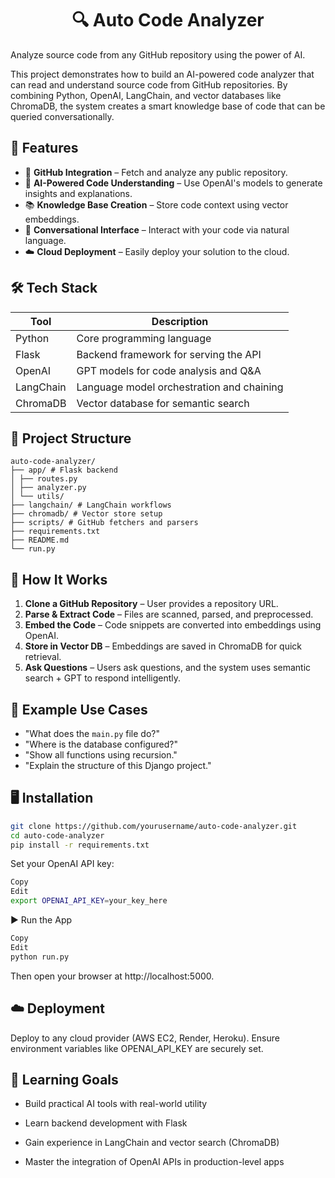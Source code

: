 
<h1 align="center"> 🔍 Auto Code Analyzer</h1>

Analyze source code from any GitHub repository using the power of AI.

This project demonstrates how to build an AI-powered code analyzer that can read and understand source code from GitHub repositories. By combining Python, OpenAI, LangChain, and vector databases like ChromaDB, the system creates a smart knowledge base of code that can be queried conversationally.



## 🚀 Features

- 🔗 **GitHub Integration** – Fetch and analyze any public repository.
- 🧠 **AI-Powered Code Understanding** – Use OpenAI's models to generate insights and explanations.
- 📚 **Knowledge Base Creation** – Store code context using vector embeddings.
- 💬 **Conversational Interface** – Interact with your code via natural language.
- ☁️ **Cloud Deployment** – Easily deploy your solution to the cloud.



## 🛠️ Tech Stack

| Tool        | Description                                   |
|-------------|-----------------------------------------------|
| Python      | Core programming language                     |
| Flask       | Backend framework for serving the API         |
| OpenAI      | GPT models for code analysis and Q&A          |
| LangChain   | Language model orchestration and chaining     |
| ChromaDB    | Vector database for semantic search           |



## 📂 Project Structure
```
auto-code-analyzer/
├── app/ # Flask backend
│ ├── routes.py
│ ├── analyzer.py
│ └── utils/
├── langchain/ # LangChain workflows
├── chromadb/ # Vector store setup
├── scripts/ # GitHub fetchers and parsers
├── requirements.txt
├── README.md
└── run.py
```

## 📌 How It Works

1. **Clone a GitHub Repository** – User provides a repository URL.
2. **Parse & Extract Code** – Files are scanned, parsed, and preprocessed.
3. **Embed the Code** – Code snippets are converted into embeddings using OpenAI.
4. **Store in Vector DB** – Embeddings are saved in ChromaDB for quick retrieval.
5. **Ask Questions** – Users ask questions, and the system uses semantic search + GPT to respond intelligently.


## 🧪 Example Use Cases

- "What does the `main.py` file do?"
- "Where is the database configured?"
- "Show all functions using recursion."
- "Explain the structure of this Django project."


## 🖥️ Installation

```bash
git clone https://github.com/yourusername/auto-code-analyzer.git
cd auto-code-analyzer
pip install -r requirements.txt
```
Set your OpenAI API key:

```bash
Copy
Edit
export OPENAI_API_KEY=your_key_here
```

▶️ Run the App
```bash
Copy
Edit
python run.py
```
Then open your browser at http://localhost:5000.


## ☁️ Deployment
Deploy to any cloud provider (AWS EC2, Render, Heroku). Ensure environment variables like OPENAI_API_KEY are securely set.


## 📖 Learning Goals
 - Build practical AI tools with real-world utility

 - Learn backend development with Flask

 - Gain experience in LangChain and vector search (ChromaDB)

 - Master the integration of OpenAI APIs in production-level apps


